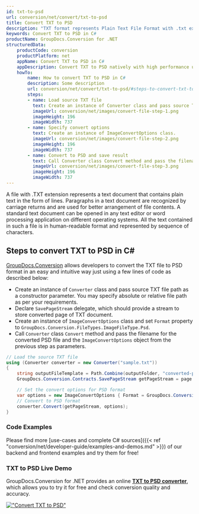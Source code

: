 ```yaml
---
id: txt-to-psd
url: conversion/net/convert/txt-to-psd
title: Convert TXT to PSD
description: "TXT format represents Plain Text File Format with .txt extension. Learn how to convert TXT to PSD file programmatically in C# language using GroupDocs.Conversion for .NET library."
keywords: Convert TXT to PSD in C#
productName: GroupDocs.Conversion for .NET
structuredData:
    productCode: conversion
    productPlatform: net
    appName: Convert TXT to PSD in C#
    appDescription: Convert TXT to PSD natively with high performance using C# language and server side GroupDocs.Conversion for .NET APIs, without the use of any software like Microsoft or Open Office.
    howTo:
        name: How to convert TXT to PSD in C# 
        description: Some description
        url: conversion/net/convert/txt-to-psd/#steps-to-convert-txt-to-psd-in-c
        steps:
        - name: Load source TXT file 
          text: Create an instance of Converter class and pass source TXT file path as a constructor parameter. You may specify absolute or relative file path as per your requirements. 
          imageUrl: conversion/net/images/convert-file-step-1.png
          imageHeight: 196
          imageWidth: 737
        - name: Specify convert options 
          text: Create an instance of ImageConvertOptions class.
          imageUrl: conversion/net/images/convert-file-step-2.png
          imageHeight: 196
          imageWidth: 737
        - name: Convert to PSD and save result 
          text: Call Converter class Convert method and pass the filename for the converted HTML file and the ImageConvertOptions object from the previous step as parameters.
          imageUrl: conversion/net/images/convert-file-step-3.png
          imageHeight: 196
          imageWidth: 737
---
```


A file with .TXT extension represents a text document that contains plain text in the form of lines. Paragraphs in a text document are recognized by carriage returns and are used for better arrangement of file contents. A standard text document can be opened in any text editor or word processing application on different operating systems. All the text contained in such a file is in human-readable format and represented by sequence of characters.

## Steps to convert TXT to PSD in C#

[GroupDocs.Conversion](https://products.groupdocs.com/conversion/net) allows developers to convert the TXT file to PSD format in an easy and intuitive way just using a few lines of code as described below:

* Create an instance of `Converter` class and pass source TXT file path as a constructor parameter. You may specify absolute or relative file path as per your requirements. 
* Declare `SavePageStream` delegate, which should provide a stream to store converted page of TXT document.
* Create an instance of `ImageConvertOptions` class and set `Format` property to `GroupDocs.Conversion.FileTypes.ImageFileType.Psd`.
* Call `Converter` class `Convert` method and pass the filename for the converted PSD file and the `ImageConvertOptions` object from the previous step as parameters.

```csharp
// Load the source TXT file
using (Converter converter = new Converter("sample.txt"))
{
    string outputFileTemplate = Path.Combine(outputFolder, "converted-page-{0}.psd");
    GroupDocs.Conversion.Contracts.SavePageStream getPageStream = page => new FileStream(string.Format(outputFileTemplate, page), FileMode.Create);

    // Set the convert options for PSD format
    var options = new ImageConvertOptions { Format = GroupDocs.Conversion.FileTypes.ImageFileType.Psd };   
    // Convert to PSD format
    converter.Convert(getPageStream, options);
}
```

### Code Examples

Please find more [use-cases and complete C# sources]({{< ref "conversion/net/developer-guide/examples-and-demos.md" >}}) of our backend and frontend examples and try them for free!

### TXT to PSD Live Demo

GroupDocs.Conversion for .NET provides an online [**TXT to PSD converter**](https://products.groupdocs.app/conversion/txt-to-psd), which allows you to try it for free and check conversion quality and accuracy.

[!["Convert TXT to PSD"](conversion/net/images/convert-to-psd/convert-txt-to-psd.png)](https://products.groupdocs.app/conversion/txt-to-psd)